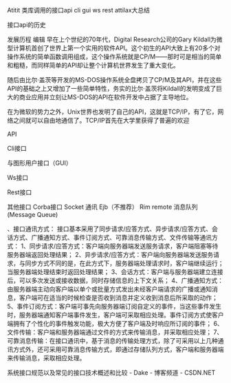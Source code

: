 Atitit 类库调用的接口api cli gui ws rest  attilax大总结

接口api的历史

发展历程
编辑
早在上个世纪的70年代，Digital Research公司的Gary Kildall为微型计算机首创了世界上第一个实用的软件API。这个初生的API大致上有20多个对操作系统的简单函数调用组成，这个操作系统就是CP/M――那时可是相当的简单和粗糙，而同样简单的API却让整个计算机世界发生了重大变化。

随后由比尔·盖茨等开发的MS-DOS操作系统全盘拷贝了CP/M及其API，并在这些API的基础之上又增加了一些简单特性，务实的比尔·盖茨将Kildall的发明变成了巨大的商业应用并立刻让MS-DOS的API在软件开发中占据了主导地位。

在为微软的势力之外，Unix世界也发明了自己的API，这就是TCP/IP，有了它，网络之间就可以自由地通信了。TCP/IP首先在大学里获得了普遍的欢迎

API

Cli接口


 与图形用户接口（GUI）

Ws接口

Rest接口

其他接口
Corba接口
Socket 通讯
Ejb（不推荐）
Rim remote
消息队列(Message Queue)


、接口通讯方式：
接口基本采用了同步请求/应答方式、异步请求/应答方式、会话方式、广播通知方式、事件订阅方式、可靠消息传输方式、文件传输等通讯方式：
1、同步请求/应答方式：客户端向服务器端发送服务请求，客户端阻塞等待服务器端返回处理结果；
2、异步请求/应答方式：客户端向服务器端发送服务请求，与同步方式不同的是，在此方式下，服务器端处理请求时，客户端继续运行；当服务器端处理结束时返回处理结果；
3、会话方式：客户端与服务器端建立连接后，可以多次发送或接收数据，同时存储信息的上下文关系；
4、广播通知方式：由服务器端主动向客户端以单个或批量方式发出未经客户端请求的广播或通知消息，客户端可在适当的时候检查是否收到消息并定义收到消息后所采取的动作；
5、事件订阅方式：客户端可事先向服务器端订阅自定义的事件，当这些事件发生时，服务器端通知客户端事件发生，客户端可采取相应处理。事件订阅方式使客户端拥有了个性化的事件触发功能，极大方便了客户端及时响应所订阅的事件；
6、文件传输：客户端和服务器端通过文件的方式来传输消息，并采取相应处理；
7、可靠消息传输：在接口通讯中，基于消息的传输处理方式，除了可采用以上几种通讯方式外，还可采用可靠消息传输方式，即通过存储队列方式，客户端和服务器端来传输消息，采取相应处理。


系统接口规范以及常见的接口技术概述和比较 - Dake - 博客频道 - CSDN.NET
